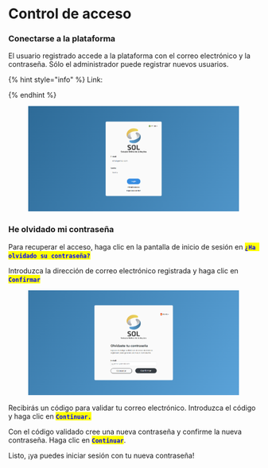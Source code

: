 # Control de acceso

### Conectarse a la plataforma

El usuario registrado accede a la plataforma con el correo electrónico y la contraseña. Sólo el administrador puede registrar nuevos usuarios.

{% hint style="info" %}
Link:


{% endhint %}

<figure><img src="../../.gitbook/assets/login.png" alt=""><figcaption></figcaption></figure>

### He olvidado mi contraseña

Para recuperar el acceso, haga clic en la pantalla de inicio de sesión en <mark style="color:blue;">**`¿Ha olvidado su contraseña?`**</mark>

Introduzca la dirección de correo electrónico registrada y haga clic en <mark style="color:blue;">**`Confirmar`**</mark>

<figure><img src="../../.gitbook/assets/esqueci (1).png" alt=""><figcaption></figcaption></figure>

Recibirás un código para validar tu correo electrónico. Introduzca el código y haga clic en <mark style="color:blue;">**`Continuar.`**</mark>

Con el código validado cree una nueva contraseña y confirme la nueva contraseña. Haga clic en <mark style="color:blue;">**`Continuar`**</mark>.

Listo, ¡ya puedes iniciar sesión con tu nueva contraseña!
